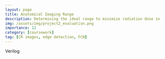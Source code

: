 ```yaml
---
layout: page
title: Anatomical Imaging Range
description: Determining the ideal range to minimize radiation dose in X-ray imaging
img: /assets/img/project2_evaluation.png
importance: 12
category: [coursework]
tag: [CR images, edge detection, FCN]
---
```


Verilog
